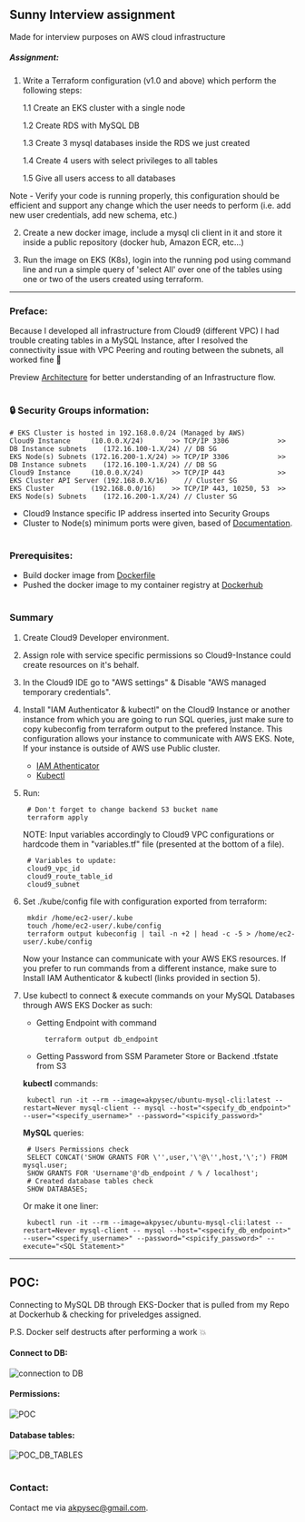 ## Sunny Interview assignment
Made for interview purposes on AWS cloud infrastructure

##### Assignment:

1. Write a Terraform configuration (v1.0 and above) which perform the following steps:

    1.1 Create an EKS cluster with a single node

    1.2 Create RDS with MySQL DB

    1.3 Create 3 mysql databases inside the RDS we just created

    1.4 Create 4 users with select privileges to all tables

    1.5 Give all users access to all databases

Note - Verify your code is running properly, this configuration should be efficient and support any change which the user needs to perform (i.e. add new user credentials, add new schema, etc.)

2. Create a new docker image, include a mysql cli client in it and store it inside a public repository (docker hub, Amazon ECR, etc…)

3. Run the image on EKS (K8s), login into the running pod using command line and run a simple query of 'select All' over one of the tables using one or two of the users created using terraform.

---

### Preface:

Because I developed all infrastructure from Cloud9 (different VPC) I had trouble creating tables in a MySQL Instance,
after I resolved the connectivity issue with VPC Peering and routing between the subnets, all worked fine 🎉

Preview [Architecture](https://github.com/akpysec/Sunny/blob/master/architecture/SUNNY_ARCH_2021_V01.pdf) for better understanding of an Infrastructure flow.
#

### 🔒 Security Groups information:
    
    # EKS Cluster is hosted in 192.168.0.0/24 (Managed by AWS)
    Cloud9 Instance     (10.0.0.X/24)       >> TCP/IP 3306            >> DB Instance subnets    (172.16.100-1.X/24) // DB SG
    EKS Node(s) Subnets (172.16.200-1.X/24) >> TCP/IP 3306            >> DB Instance subnets    (172.16.100-1.X/24) // DB SG
    Cloud9 Instance     (10.0.0.X/24)       >> TCP/IP 443             >> EKS Cluster API Server (192.168.0.X/16)    // Cluster SG
    EKS Cluster         (192.168.0.0/16)    >> TCP/IP 443, 10250, 53  >> EKS Node(s) Subnets    (172.16.200-1.X/24) // Cluster SG


* Cloud9 Instance specific IP address inserted into Security Groups 
* Cluster to Node(s) minimum ports were given, based of [Documentation](https://docs.aws.amazon.com/eks/latest/userguide/sec-group-reqs.html).

#

### Prerequisites:


- Build docker image from [Dockerfile](https://github.com/akpysec/Sunny/blob/master/docker/Dockerfile)
- Pushed the docker image to my container registry at [Dockerhub](https://hub.docker.com/repository/docker/akpysec/ubuntu-mysql-cli)

#

### Summary

1) Create Cloud9 Developer environment.
2) Assign role with service specific permissions so Cloud9-Instance could create resources on it's behalf.
3) In the Cloud9 IDE go to "AWS settings" & Disable "AWS managed temporary credentials".
4) Install "IAM Authenticator & kubectl" on the Cloud9 Instance or another instance from which you are going to run SQL queries, just make sure to copy kubeconfig from terraform output to the prefered Instance. This configuration allows your instance to communicate with AWS EKS. Note, If your instance is outside of AWS use Public cluster.

    - [IAM Athenticator](https://docs.aws.amazon.com/eks/latest/userguide/install-aws-iam-authenticator.html) 
    - [Kubectl](https://docs.aws.amazon.com/eks/latest/userguide/install-kubectl.html)

5) Run:
    
        # Don't forget to change backend S3 bucket name
        terraform apply

    NOTE: Input variables accordingly to Cloud9 VPC configurations or hardcode them in "variables.tf" file (presented at the bottom of a file).
        
        # Variables to update:
        cloud9_vpc_id
        cloud9_route_table_id
        cloud9_subnet

7) Set ./kube/config file with configuration exported from terraform:

        mkdir /home/ec2-user/.kube
        touch /home/ec2-user/.kube/config
        terraform output kubeconfig | tail -n +2 | head -c -5 > /home/ec2-user/.kube/config
        

    Now your Instance can communicate with your AWS EKS resources. If you prefer to run commands from a different instance, make sure to Install IAM Authenticator & kubectl (links provided in section 5).

8) Use kubectl to connect & execute commands on your MySQL Databases through AWS EKS Docker as such:

    - Getting Endpoint with command
 
            terraform output db_endpoint
            
    - Getting Password from SSM Parameter Store or Backend .tfstate from S3

    **kubectl** commands:

        kubectl run -it --rm --image=akpysec/ubuntu-mysql-cli:latest --restart=Never mysql-client -- mysql --host="<specify_db_endpoint>" --user="<specify_username>" --password="<spicify_password>"
    **MySQL** queries:
        
        # Users Permissions check
        SELECT CONCAT('SHOW GRANTS FOR \'',user,'\'@\'',host,'\';') FROM mysql.user;
        SHOW GRANTS FOR 'Username'@'db_endpoint / % / localhost';
        # Created database tables check
        SHOW DATABASES;
        
    Or make it one liner:
        
        kubectl run -it --rm --image=akpysec/ubuntu-mysql-cli:latest --restart=Never mysql-client -- mysql --host="<specify_db_endpoint>" --user="<specify_username>" --password="<spicify_password>" --execute="<SQL Statement>"

---

## POC:

Connecting to MySQL DB through EKS-Docker that is pulled from my Repo at Dockerhub & checking for priveledges assigned.

P.S. Docker self destructs after performing a work 💥

#### Connect to DB:

![connection to DB](https://user-images.githubusercontent.com/48283299/147382338-fdec49f4-7353-4abb-b34a-2b52f29d64b2.PNG)

#### Permissions:

![POC](https://user-images.githubusercontent.com/48283299/147395839-71175898-80c7-4fda-88e5-258132ce05eb.PNG)

#### Database tables:

![POC_DB_TABLES](https://user-images.githubusercontent.com/48283299/147400732-fd0a734d-7d3f-4976-8c9a-af8aea008cd3.PNG)

#

### Contact:
Contact me via <akpysec@gmail.com>.

#

